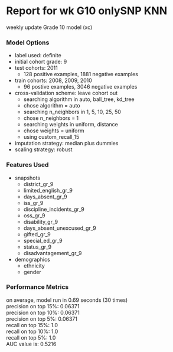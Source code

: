 # Report for wk G10 onlySNP KNN
weekly update Grade 10 model (xc)

### Model Options
* label used: definite
* initial cohort grade: 9
* test cohorts: 2011
	 * 128 positive examples, 1881 negative examples
* train cohorts: 2008, 2009, 2010
	 * 96 postive examples, 3046 negative examples
* cross-validation scheme: leave cohort out
	 * searching algorithm in auto, ball_tree, kd_tree
	 * chose algorithm = auto
	 * searching n_neighbors in 1, 5, 10, 25, 50
	 * chose n_neighbors = 1
	 * searching weights in uniform, distance
	 * chose weights = uniform
	 * using custom_recall_15
* imputation strategy: median plus dummies
* scaling strategy: robust

### Features Used
* snapshots
	 * district_gr_9
	 * limited_english_gr_9
	 * days_absent_gr_9
	 * iss_gr_9
	 * discipline_incidents_gr_9
	 * oss_gr_9
	 * disability_gr_9
	 * days_absent_unexcused_gr_9
	 * gifted_gr_9
	 * special_ed_gr_9
	 * status_gr_9
	 * disadvantagement_gr_9
* demographics
	 * ethnicity
	 * gender

### Performance Metrics
on average, model run in 0.69 seconds (30 times) <br/>precision on top 15%: 0.06371 <br/>precision on top 10%: 0.06371 <br/>precision on top 5%: 0.06371 <br/>recall on top 15%: 1.0 <br/>recall on top 10%: 1.0 <br/>recall on top 5%: 1.0 <br/>AUC value is: 0.5216 <br/>